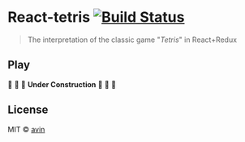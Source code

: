 # React-tetris [![Build Status](https://travis-ci.org/avin/react-tetris.svg?branch=master)](https://travis-ci.org/avin/react-tetris)

> The interpretation of the classic game "_Tetris_" in React+Redux

## Play

:construction: :construction: :construction: **Under Construction** :construction: :construction: :construction:

## License

MIT © [avin](https://github.com/avin)
